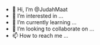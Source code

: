 - 👋 Hi, I’m @JudahMaat
- 👀 I’m interested in ...
- 🌱 I’m currently learning ...
- 💞️ I’m looking to collaborate on ...
- 📫 How to reach me ...

<!---
JudahMaat/JudahMaat is a ✨ special ✨ repository because its `README.md` (this file) appears on your GitHub profile.
You can click the Preview link to take a look at your changes.
--->
